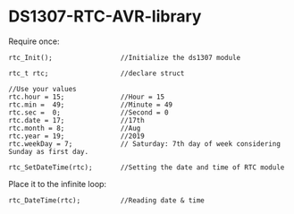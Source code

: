 # DS1307-RTC-AVR-library
Require once:

    rtc_Init();                 //Initialize the ds1307 module

    rtc_t rtc;                  //declare struct

    //Use your values
    rtc.hour = 15;              //Hour = 15
    rtc.min =  49;              //Minute = 49
    rtc.sec =  0;               //Second = 0
    rtc.date = 17;              //17th
    rtc.month = 8;              //Aug
    rtc.year = 19;              //2019
    rtc.weekDay = 7;            // Saturday: 7th day of week considering Sunday as first day.

    rtc_SetDateTime(rtc);	    //Setting the date and time of RTC module

Place it to the infinite loop:

    rtc_DateTime(rtc);		    //Reading date & time
